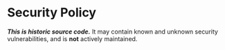 # Security Policy

**_This is historic source code._** It may contain known and unknown security
vulnerabilities, and is **not** actively maintained.
